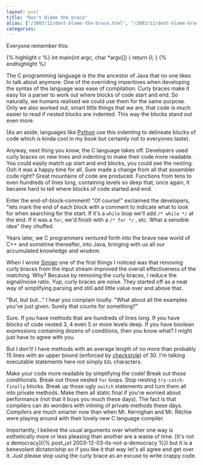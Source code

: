 ```yaml
---
layout: post
title: "Don't blame the brace"
alias: ["/2003/12/dont-blame-the-brace.html", "/2003/12/dont-blame-brace.html"]
categories:
---
```

Everyone remember this:

{% highlight c %}
int main(int argc, char *argv[]) {
    return 0;
}
{% endhighlight %}

The C programming language is the the ancestor of Java that no one likes to talk about anymore. One of the overriding imperitives when developing the syntax of the language was ease of compilation. Curly braces make it easy for a parser to work out where blocks of code start and end. So naturally, we humans realised we could use them for the same purpose. Only we also worked out, smart little things that we are, that code is much easier to read if nested blocks are indented. This way the blocks stand out even more.

(As an aside, languages like [Python](http://www.python.org) use this indenting to delineate blocks of code which is kinda cool in my book but certainly not to everyones taste).

Anyway, next thing you know, the C language takes off. Developers used curly braces on new lines and indenting to make their code more readable. You could easily match up start and end blocks, you could see the nesting. Ooh it was a happy time for all. Sure made a change from all that assembler code right? Great mountains of code are produced. Functions from tens to even hundreds of lines long, containing levels so deep that, once again, it became hard to tell where blocks of code started and end.

Enter the end-of-block-comment! "Of course!" exclaimed the developers, "lets mark the end of each block with a comment to indicate what to look for when searching for the start. If it's a `while` loop we'll add `/* while */` at the end. If it was a `for`, we'd finish with a `/* for */` , etc. What a sensible idea" they chuffed.

Years later, we C programmers ventured forth into the brave new world of C++ and sometime thereafter, into Java, bringing with us all our accumulated knowledge and wisdom.

When I wrote [Simian](/simian) one of the first things I noticed was that removing curly braces from the input stream improved the overall effectiveness of the matching. Why? Because by removing the curly braces, I reduce the signal/noise ratio. Yup, curly braces are noise. They started off as a neat way of simplifying parsing and still add little value over and above that.

"But, but but..." I hear you complain loudly. "What about all the examples you've just given. Surely that counts for something?"

Sure. If you have methods that are hundreds of lines long. If you have blocks of code nested 3, 4 even 5 or more levels deep. If you have boolean expressions containing dozens of conditions, then you know what? I might just have to agree with you.

But I don't! I have methods with an average length of no more than probably 15 lines with an upper bound (enforced by [checkstyle](http://checkstyle.sf.net)) of 30. I'm talking executable statements here not simply `EOL` characters.

Make your code more readable by simplifying the code! Break out those conditionals. Break out those nested `for` loops. Stop nesting `try-catch-finally` blocks. Break up those ugly `switch` statements and turn them all into private methods. Make them all static final if you're worried about performance (not that it buys you much these days). The fact is that compilers can do wonders with inlining of private methods these days. Compilers are much smarter now than when Mr. Kernighan and Mr. Ritchie were playing around with their lovely new C language compiler.

Importantly, I believe the usual arguments over whether one way is esthetically more or less pleasing than another are a waste of time. [It's not a democracy]({% post_url 2003-12-03-its-not-a-democracy %}) but it is a benevolant dictatoriship so if you like it that way let's all agree and get over it. Just please stop using the curly brace as an excuse to write crappy code.
